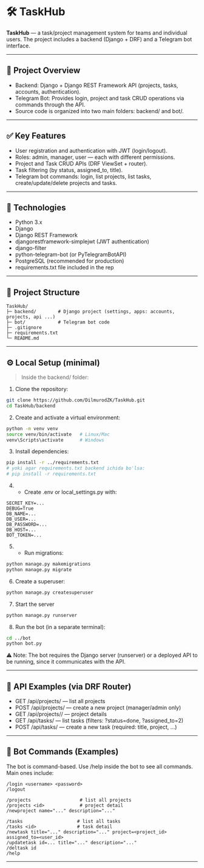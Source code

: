 # 🛠️ TaskHub

**TaskHub** — a task/project management system for teams and individual users. The project includes a backend (Django + DRF) and a Telegram bot interface.

---

## 📌 Project Overview
- Backend: Django + Django REST Framework API (projects, tasks, accounts, authentication).
- Telegram Bot: Provides login, project and task CRUD operations via commands through the API.
- Source code is organized into two main folders: backend/ and bot/.

---

## ✅ Key Features
- User registration and authentication with JWT (login/logout).
- Roles: admin, manager, user — each with different permissions.
- Project and Task CRUD APIs (DRF ViewSet + router).
- Task filtering (by status, assigned_to, title).
- Telegram bot commands: login, list projects, list tasks, create/update/delete projects and tasks.

---

## 🧾 Technologies
- Python 3.x
- Django
- Django REST Framework
- djangorestframework-simplejwt (JWT authentication)
- django-filter
- python-telegram-bot (or PyTelegramBotAPI)
- PostgreSQL (recommended for production)
- requirements.txt file included in the rep

---

## 📁 Project Structure
```
TaskHub/
├─ backend/        # Django project (settings, apps: accounts, projects, api ...)
├─ bot/            # Telegram bot code
├─ .gitignore
├─ requirements.txt
└─ README.md
```

---

## ⚙️ Local Setup (minimal)
> Inside the backend/ folder:

1. Clone the repository:
```bash
git clone https://github.com/DilmurodZK/TaskHub.git
cd TaskHub/backend
```

2. Create and activate a virtual environment:
```bash
python -m venv venv
source venv/bin/activate   # Linux/Mac
venv\Scripts\activate      # Windows
```

3. Install dependencies:
```bash
pip install -r ../requirements.txt
# yoki agar requirements.txt backend ichida bo'lsa:
# pip install -r requirements.txt
```

4. - Create .env or local_settings.py with:
```
SECRET_KEY=...
DEBUG=True
DB_NAME=...
DB_USER=...
DB_PASSWORD=...
DB_HOST=...
BOT_TOKEN=...
```

5. - Run migrations:
```bash
python manage.py makemigrations
python manage.py migrate
```

6. Create a superuser:
```bash
python manage.py createsuperuser
```

7. Start the server
```bash
python manage.py runserver
```

8. Run the bot (in a separate terminal):
```bash
cd ../bot
python bot.py
```
⚠️ Note: The bot requires the Django server (runserver) or a deployed API to be running, since it communicates with the API.

---

## 🔌 API Examples (via DRF Router)
- GET /api/projects/ — list all projects
- POST /api/projects/ — create a new project (manager/admin only)
- GET /api/projects/<id>/ — project details
- GET /api/tasks/ — list tasks (filters: ?status=done, ?assigned_to=2)
- POST /api/tasks/ — create a new task (required: title, project, …)

---

## 🤖 Bot Commands (Examples)
The bot is command-based. Use /help inside the bot to see all commands. Main ones include:
```
/login <username> <password>
/logout

/projects                  # list all projects
/projects <id>             # project detail
/newproject name="..." description="..."

/tasks                    # list all tasks
/tasks <id>               # task detail
/newtask title="..." description="..." project=<project_id> assigned_to=<user_id>
/updatetask id=... title="..." description="..."
/deltask id
/help
```

---
